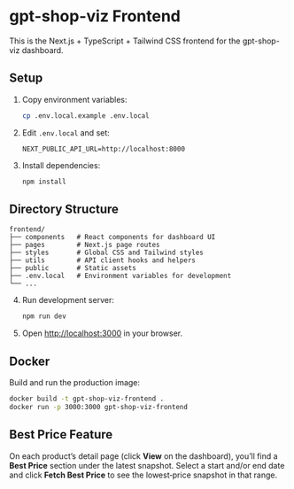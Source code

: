 # gpt-shop-viz Frontend

This is the Next.js + TypeScript + Tailwind CSS frontend for the gpt-shop-viz dashboard.

## Setup

1. Copy environment variables:
   ```bash
   cp .env.local.example .env.local
   ```
2. Edit `.env.local` and set:
   ```env
   NEXT_PUBLIC_API_URL=http://localhost:8000
   ```
3. Install dependencies:
   ```bash
   npm install
   ```
  
## Directory Structure

```
frontend/
├── components   # React components for dashboard UI
├── pages        # Next.js page routes
├── styles       # Global CSS and Tailwind styles
├── utils        # API client hooks and helpers
├── public       # Static assets
├── .env.local   # Environment variables for development
└── ...
```
4. Run development server:
   ```bash
   npm run dev
   ```
5. Open [http://localhost:3000](http://localhost:3000) in your browser.

## Docker

Build and run the production image:

```bash
docker build -t gpt-shop-viz-frontend .
docker run -p 3000:3000 gpt-shop-viz-frontend
```

## Best Price Feature

On each product’s detail page (click **View** on the dashboard), you’ll find a **Best Price** section under the latest snapshot.
Select a start and/or end date and click **Fetch Best Price** to see the lowest‐price snapshot in that range.